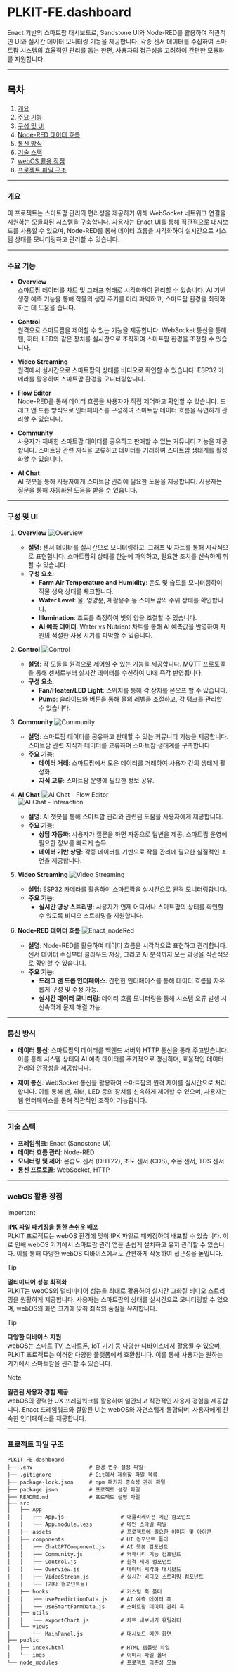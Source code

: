 # PLKIT-FE.dashboard

Enact 기반의 스마트팜 대시보드로, Sandstone UI와 Node-RED를 활용하여 직관적인 UI와 실시간 데이터 모니터링 기능을 제공합니다. 각종 센서 데이터를 수집하여 스마트팜 시스템의 효율적인 관리를 돕는 한편, 사용자의 접근성을 고려하여 간편한 모듈화를 지원합니다.

---

## 목차
1. [개요](#개요)
2. [주요 기능](#주요-기능)
3. [구성 및 UI](#구성-및-ui)
4. [Node-RED 데이터 흐름](#node-red-데이터-흐름)
5. [통신 방식](#통신-방식)
6. [기술 스택](#기술-스택)
7. [webOS 활용 장점](#webos-활용-장점)
8. [프로젝트 파일 구조](#프로젝트-파일-구조)

---

### 개요

이 프로젝트는 스마트팜 관리의 편리성을 제공하기 위해 WebSocket 네트워크 연결을 지원하는 모듈화된 시스템을 구축합니다. 사용자는 Enact UI를 통해 직관적으로 대시보드를 사용할 수 있으며, Node-RED를 통해 데이터 흐름을 시각화하여 실시간으로 시스템 상태를 모니터링하고 관리할 수 있습니다.

---

### 주요 기능

- **Overview**  
  스마트팜 데이터를 차트 및 그래프 형태로 시각화하여 관리할 수 있습니다. AI 기반 생장 예측 기능을 통해 작물의 생장 주기를 미리 파악하고, 스마트팜 환경을 최적화하는 데 도움을 줍니다.

- **Control**  
  원격으로 스마트팜을 제어할 수 있는 기능을 제공합니다. WebSocket 통신을 통해 팬, 히터, LED와 같은 장치를 실시간으로 조작하여 스마트팜 환경을 조정할 수 있습니다.

- **Video Streaming**  
  원격에서 실시간으로 스마트팜의 상태를 비디오로 확인할 수 있습니다. ESP32 카메라를 활용하여 스마트팜 환경을 모니터링합니다.

- **Flow Editor**  
  Node-RED를 통해 데이터 흐름을 사용자가 직접 제어하고 확인할 수 있습니다. 드래그 앤 드롭 방식으로 인터페이스를 구성하여 스마트팜 데이터 흐름을 유연하게 관리할 수 있습니다.

- **Community**  
  사용자가 재배한 스마트팜 데이터를 공유하고 판매할 수 있는 커뮤니티 기능을 제공합니다. 스마트팜 관련 지식을 교류하고 데이터를 거래하여 스마트팜 생태계를 활성화할 수 있습니다.

- **AI Chat**  
  AI 챗봇을 통해 사용자에게 스마트팜 관리에 필요한 도움을 제공합니다. 사용자는 질문을 통해 자동화된 도움을 받을 수 있습니다.

---

### 구성 및 UI

1. **Overview**
    ![Overview](https://github.com/user-attachments/assets/e496240b-60d2-43cd-959c-f6504b866978)  
   - **설명**: 센서 데이터를 실시간으로 모니터링하고, 그래프 및 차트를 통해 시각적으로 표현합니다. 스마트팜의 상태를 한눈에 파악하고, 필요한 조치를 신속하게 취할 수 있습니다.
   - **구성 요소**:
     - **Farm Air Temperature and Humidity**: 온도 및 습도를 모니터링하여 작물 생육 상태를 체크합니다.
     - **Water Level**: 물, 영양분, 재활용수 등 스마트팜의 수위 상태를 확인합니다.
     - **Illumination**: 조도를 측정하여 빛의 양을 조절할 수 있습니다.
     - **AI 예측 데이터**: Water vs Nutrient 차트를 통해 AI 예측값을 반영하여 자원의 적절한 사용 시기를 파악할 수 있습니다.

2. **Control**
    ![Control](https://github.com/user-attachments/assets/db0d3829-4663-4cd8-8b6a-99b6ea4de6e4)  
   - **설명**: 각 모듈을 원격으로 제어할 수 있는 기능을 제공합니다. MQTT 프로토콜을 통해 센서로부터 실시간 데이터를 수신하여 UI에 즉각 반영됩니다.
   - **구성 요소**:
     - **Fan/Heater/LED Light**: 스위치를 통해 각 장치를 온오프 할 수 있습니다.
     - **Pump**: 슬라이드와 버튼을 통해 물의 레벨을 조절하고, 각 탱크를 관리할 수 있습니다.

3. **Community**
    ![Community](https://github.com/user-attachments/assets/60de29d2-521d-4840-840f-c2d7490176c6)  
   - **설명**: 스마트팜 데이터를 공유하고 판매할 수 있는 커뮤니티 기능을 제공합니다. 스마트팜 관련 지식과 데이터를 교류하며 스마트팜 생태계를 구축합니다.
   - **주요 기능**:
     - **데이터 거래**: 스마트팜에서 모은 데이터를 거래하여 사용자 간의 생태계 활성화.
     - **지식 교류**: 스마트팜 운영에 필요한 정보 공유.

4. **AI Chat**
    ![AI Chat - Flow Editor](https://github.com/user-attachments/assets/425feb75-8934-4456-bbc9-5369288af9fe)  
    ![AI Chat - Interaction](https://github.com/user-attachments/assets/626dd464-740a-42c6-8ddc-7c12836ed95d)  
   - **설명**: AI 챗봇을 통해 스마트팜 관리와 관련된 도움을 사용자에게 제공합니다.
   - **주요 기능**:
     - **상담 자동화**: 사용자가 질문을 하면 자동으로 답변을 제공, 스마트팜 운영에 필요한 정보를 빠르게 습득.
     - **데이터 기반 상담**: 각종 데이터를 기반으로 작물 관리에 필요한 실질적인 조언을 제공합니다.

5. **Video Streaming**
    ![Video Streaming](https://github.com/user-attachments/assets/eef9af7e-bb2d-4b16-af2c-4d74a25b1b75)  
   - **설명**: ESP32 카메라를 활용하여 스마트팜을 실시간으로 원격 모니터링합니다.
   - **주요 기능**:
     - **실시간 영상 스트리밍**: 사용자가 언제 어디서나 스마트팜의 상태를 확인할 수 있도록 비디오 스트리밍을 지원합니다.
  
6. **Node-RED 데이터 흐름**
   ![Enact_nodeRed](https://github.com/user-attachments/assets/cf4db2d3-5882-4ca8-97f2-22602a8f01cc)
   - **설명**: Node-RED를 활용하여 데이터 흐름을 시각적으로 표현하고 관리합니다. 센서 데이터 수집부터 클라우드 저장, 그리고 AI 분석까지 모든 과정을 직관적으로 확인할 수 있습니다.
   - **주요 기능**:
     - **드래그 앤 드롭 인터페이스**: 간편한 인터페이스를 통해 데이터 흐름을 자유롭게 구성 및 수정 가능.
     - **실시간 데이터 모니터링**: 데이터 흐름 모니터링을 통해 시스템 오류 발생 시 신속하게 문제 해결 가능.

---

### 통신 방식

- **데이터 통신**: 스마트팜의 데이터를 백엔드 서버와 HTTP 통신을 통해 주고받습니다. 이를 통해 시스템 상태와 AI 예측 데이터를 주기적으로 갱신하며, 효율적인 데이터 관리와 안정성을 제공합니다.

- **제어 통신**: WebSocket 통신을 활용하여 스마트팜의 원격 제어를 실시간으로 처리합니다. 이를 통해 팬, 히터, LED 등의 장치를 신속하게 제어할 수 있으며, 사용자는 웹 인터페이스를 통해 직관적인 조작이 가능합니다.

---

### 기술 스택

- **프레임워크**: Enact (Sandstone UI)
- **데이터 흐름 관리**: Node-RED
- **모니터링 및 제어**: 온습도 센서 (DHT22), 조도 센서 (CDS), 수온 센서, TDS 센서
- **통신 프로토콜**: WebSocket, HTTP

---

### webOS 활용 장점

> [!IMPORTANT]  
> **IPK 파일 패키징을 통한 손쉬운 배포**  
> PLKIT 프로젝트는 webOS 환경에 맞춰 IPK 파일로 패키징하여 배포할 수 있습니다. 이로 인해 webOS 기기에서 스마트팜 관리 앱을 손쉽게 설치하고 유지 관리할 수 있습니다. 이를 통해 다양한 webOS 디바이스에서도 간편하게 작동하여 접근성을 높입니다.

> [!TIP]  
> **멀티미디어 성능 최적화**  
> PLKIT는 webOS의 멀티미디어 성능을 최대로 활용하여 실시간 고화질 비디오 스트리밍을 원활하게 제공합니다. 사용자는 스마트팜의 상태를 실시간으로 모니터링할 수 있으며, webOS의 화면 크기에 맞춰 최적의 품질을 유지합니다.

> [!TIP]  
> **다양한 디바이스 지원**  
> webOS는 스마트 TV, 스마트폰, IoT 기기 등 다양한 디바이스에서 활용될 수 있으며, PLKIT 프로젝트는 이러한 다양한 플랫폼에서 호환됩니다. 이를 통해 사용자는 원하는 기기에서 스마트팜을 관리할 수 있습니다.

> [!NOTE]  
> **일관된 사용자 경험 제공**  
> webOS의 강력한 UX 프레임워크를 활용하여 일관되고 직관적인 사용자 경험을 제공합니다. Enact 프레임워크와 결합된 UI는 webOS와 자연스럽게 통합되며, 사용자에게 친숙한 인터페이스를 제공합니다.



---

### 프로젝트 파일 구조

```plaintext
PLKIT-FE.dashboard
├── .env                  # 환경 변수 설정 파일
├── .gitignore            # Git에서 제외할 파일 목록
├── package-lock.json     # npm 패키지 종속성 관리 파일
├── package.json          # 프로젝트 설정 파일
├── README.md             # 프로젝트 설명 파일
├── src
│   ├── App
│   │   ├── App.js                  # 애플리케이션 메인 컴포넌트
│   │   └── App.module.less         # 메인 스타일 파일
│   ├── assets                      # 프로젝트에 필요한 이미지 및 아이콘
│   ├── components                  # UI 컴포넌트 폴더
│   │   ├── ChatGPTComponent.js     # AI 챗봇 컴포넌트
│   │   ├── Community.js            # 커뮤니티 기능 컴포넌트
│   │   ├── Control.js              # 원격 제어 컴포넌트
│   │   ├── Overview.js             # 데이터 시각화 대시보드
│   │   ├── VideoStream.js          # 실시간 비디오 스트리밍 컴포넌트
│   │   └── (기타 컴포넌트들)
│   ├── hooks                       # 커스텀 훅 폴더
│   │   ├── usePredictionData.js    # AI 예측 데이터 훅
│   │   └── useSmartFarmData.js     # 스마트팜 데이터 관리 훅
│   ├── utils
│   │   └── exportChart.js          # 차트 내보내기 유틸리티
│   └── views
│       └── MainPanel.js            # 대시보드 메인 화면
├── public
│   ├── index.html                  # HTML 템플릿 파일
│   └── imgs                        # 이미지 파일 폴더
└── node_modules                    # 프로젝트 의존성 모듈
```
